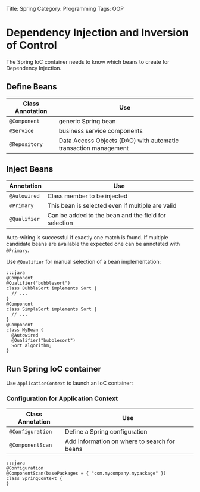 Title: Spring
Category: Programming
Tags: OOP


# Dependency Injection and Inversion of Control

The Spring IoC container needs to know which beans to create for Dependency Injection.


## Define Beans

| Class Annotation | Use                         |
|------------------|-----------------------------|
| `@Component`     | generic Spring bean         |
| `@Service`       | business service components |
| `@Repository`    | Data Access Objects (DAO) with automatic transaction management |


## Inject Beans

| Annotation           | Use                         |
|-----------------------|-----------------------------|
| `@Autowired`          | Class member to be injected |
| `@Primary`            | This bean is selected even if multiple are valid |
| `@Qualifier`          | Can be added to the bean and the field for selection |


Auto-wiring is successful if exactly one match is found.
If multiple candidate beans are available the expected one can be
annotated with `@Primary`.

Use `@Qualifier` for manual selection of a bean implementation:


    :::java
    @Component
    @Qualifier("bubblesort")
    class BubbleSort implements Sort {
      // ...
    }
    @Component
    class SimpleSort implements Sort {
      // ...
    }
    @Component
    class MyBean {
      @Autowired
      @Qualifier("bubblesort")
      Sort algorithm;
    }



## Run Spring IoC container

Use `ApplicationContext` to launch an IoC container:


### Configuration for Application Context

| Class Annotation | Use                                          |
|------------------|----------------------------------------------|
| `@Configuration` | Define a Spring configuration                |
| `@ComponentScan` | Add information on where to search for beans |


    :::java
    @Configuration
    @ComponentScan(basePackages = { "com.mycompany.mypackage" })
    class SpringContext {
    }